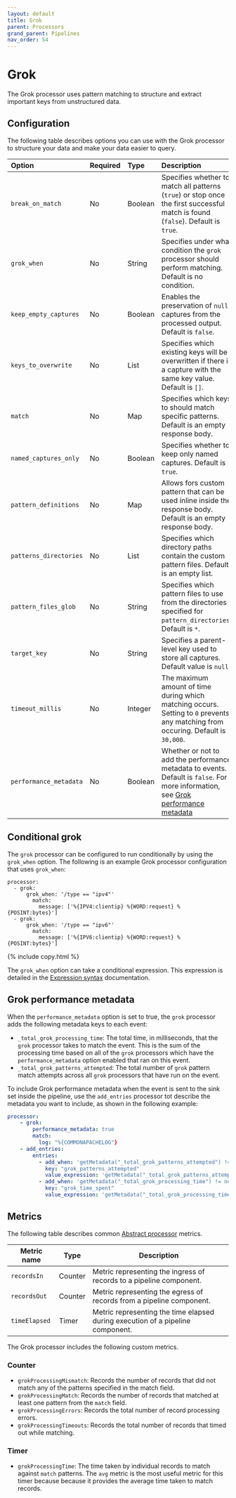 ```yaml
---
layout: default
title: Grok
parent: Processors
grand_parent: Pipelines
nav_order: 54
---
```


# Grok

The Grok processor uses pattern matching to structure and extract important keys from unstructured data.

## Configuration

The following table describes options you can use with the Grok processor to structure your data and make your data easier to query.

Option | Required | Type | Description
:--- | :--- |:--- | :---
`break_on_match` | No | Boolean | Specifies whether to match all patterns (`true`) or stop once the first successful match is found (`false`). Default is `true`.
`grok_when` | No | String  | Specifies under what condition the `grok` processor should perform matching. Default is no condition.
`keep_empty_captures` | No | Boolean | Enables the preservation of `null` captures from the processed output. Default is `false`.
`keys_to_overwrite` | No | List | Specifies which existing keys will be overwritten if there is a capture with the same key value. Default is `[]`.
`match` | No | Map | Specifies which keys to should match specific patterns. Default is an empty response body.
`named_captures_only` | No | Boolean | Specifies whether to keep only named captures. Default is `true`.
`pattern_definitions` | No | Map | Allows fors custom pattern that can be used inline inside the response body. Default is an empty response body.
`patterns_directories` | No | List | Specifies which directory paths contain the custom pattern files. Default is an empty list.
`pattern_files_glob` | No | String | Specifies which pattern files to use from the directories specified for `pattern_directories`. Default is `*`.
`target_key` | No | String | Specifies a parent-level key used to store all captures. Default value is `null`.
`timeout_millis` | No | Integer | The maximum amount of time during which matching occurs. Setting to `0` prevents any matching from occuring. Default is `30,000`.
`performance_metadata` | No | Boolean | Whether or not to add the performance metadata to events. Default is `false`. For more information, see [Grok performance metadata](#grok-performance-metadata)


## Conditional grok

The `grok` processor can be configured to run conditionally by using the `grok_when` option. The following is an example Grok processor configuration that uses `grok_when`:

```
processor:
  - grok:
      grok_when: '/type == "ipv4"'
        match:
          message: ['%{IPV4:clientip} %{WORD:request} %{POSINT:bytes}']
  - grok:
      grok_when: '/type == "ipv6"'
        match:
          message: ['%{IPV6:clientip} %{WORD:request} %{POSINT:bytes}']
```
{% include copy.html %}

The `grok_when` option can take a conditional expression. This expression is detailed in the [Expression syntax](https://opensearch.org/docs/latest/data-prepper/pipelines/expression-syntax/) documentation.

## Grok performance metadata

When the `performance_metadata` option is set to true, the `grok` processor adds the following metadata keys to each event:

* `_total_grok_processing_time`: The total time, in milliseconds, that the `grok` processor takes to match the event. This is the sum of the processing time based on all of the `grok` processors which have the `performance_metadata` option enabled that ran on this event.
* `_total_grok_patterns_attempted`: The total number of `grok` pattern match attempts across all `grok` processors that have run on the event.

To include Grok performance metadata when the event is sent to the sink set inside the pipeline, use the `add_entries` processor tot describe the metadata you want to include, as shown in the following example:


```yaml
processor:
    - grok:
        performance_metadata: true
        match:
          log: "%{COMMONAPACHELOG"}
    - add_entries:
        entries:
          - add_when: 'getMetadata("_total_grok_patterns_attempted") != null'
            key: "grok_patterns_attempted"
            value_expression: 'getMetadata("_total_grok_patterns_attempted")'
          - add_when: 'getMetadata("_total_grok_processing_time") != null'
            key: "grok_time_spent"
            value_expression: 'getMetadata("_total_grok_processing_time")'
```

## Metrics

The following table describes common [Abstract processor](https://github.com/opensearch-project/data-prepper/blob/main/data-prepper-api/src/main/java/org/opensearch/dataprepper/model/processor/AbstractProcessor.java) metrics.

| Metric name | Type | Description |
| ------------- | ---- | -----------|
| `recordsIn` | Counter | Metric representing the ingress of records to a pipeline component. |
| `recordsOut` | Counter | Metric representing the egress of records from a pipeline component. |
| `timeElapsed` | Timer | Metric representing the time elapsed during execution of a pipeline component. |

The Grok processor includes the following custom metrics.

### Counter

* `grokProcessingMismatch`: Records the number of records that did not match any of the patterns specified in the match field.
* `grokProcessingMatch`: Records the number of records that matched at least one pattern from the `match` field.
* `grokProcessingErrors`: Records the total number of record processing errors.
* `grokProcessingTimeouts`: Records the total number of records that timed out while matching.

### Timer

* `grokProcessingTime`: The time taken by individual records to match against `match` patterns. The `avg` metric is the most useful metric for this timer because because it provides the average time taken to match records.

